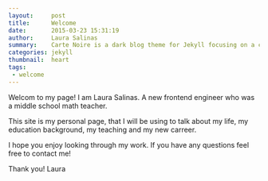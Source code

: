 ```yaml
---
layout:     post
title:      Welcome
date:       2015-03-23 15:31:19
author:     Laura Salinas
summary:    Carte Noire is a dark blog theme for Jekyll focusing on a clear reading experience.
categories: jekyll
thumbnail:  heart
tags:
 - welcome
---
```


Welcom to my page! I am Laura Salinas. A new frontend engineer who was a middle school math teacher.  

This site is my personal page, that I will be using to talk about my life, my education background, my teaching and my new carreer.  

I hope you enjoy looking through my work.  If you have any questions feel free to contact me! 

Thank you! 
Laura 

